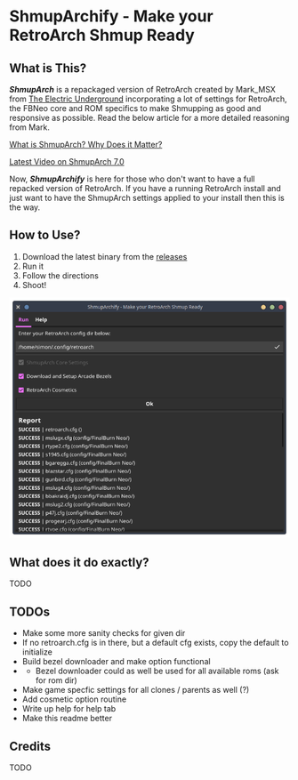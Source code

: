 # ShmupArchify - Make your RetroArch Shmup Ready

## What is This?

***ShmupArch*** is a repackaged version of RetroArch created by Mark_MSX from [The Electric Underground](https://www.youtube.com/@TheElectricUnderground) incorporating a lot of settings for RetroArch, the FBNeo core and ROM specifics to make Shmupping as good and responsive as possible. Read the below article for a more detailed reasoning from Mark.

[What is ShmupArch? Why Does it Matter?](https://www.patreon.com/posts/article-what-is-57566721?l=fr)

[Latest Video on ShmupArch 7.0](https://www.youtube.com/watch?v=Sec3r6RKAPg&feature=youtu.be)


Now, ***ShmupArchify*** is here for those who don't want to have a full repacked version of RetroArch. If you have a running RetroArch install and just want to have the ShmupArch settings applied to your install then this is the way.


## How to Use?

1) Download the latest binary from the [releases](https://github.com/zmnpl/shmuparchify/releases)
2) Run it
3) Follow the directions
4) Shoot!

![demo](demo/guidemo.png)


## What does it do exactly?

TODO

## TODOs

- Make some more sanity checks for given dir
- If no retroarch.cfg is in there, but a default cfg exists, copy the default to initialize
- Build bezel downloader and make option functional
- - Bezel downloader could as well be used for all available roms (ask for rom dir)
- Make game specfic settings for all clones / parents as well (?)
- Add cosmetic option routine
- Write up help for help tab
- Make this readme better

## Credits

TODO